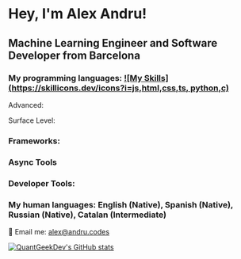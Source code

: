 # Hey, I'm Alex Andru!
## Machine Learning Engineer and Software Developer from Barcelona

### My programming languages: [![My Skills](https://skillicons.dev/icons?i=js,html,css,ts, python,c)](https://skillicons.dev)

Advanced:

Surface Level:

### Frameworks:

### Async Tools

### Developer Tools: 

### My human languages: English (Native), Spanish (Native), Russian (Native), Catalan (Intermediate)


📨 Email me: alex@andru.codes 

[![QuantGeekDev's GitHub stats](https://github-readme-stats.vercel.app/api?username=quantgeekdev)](https://github.com/anuraghazra/github-readme-stats)
